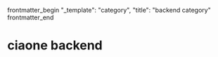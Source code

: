 frontmatter_begin
"_template": "category",
"title": "backend category"
frontmatter_end


# ciaone backend